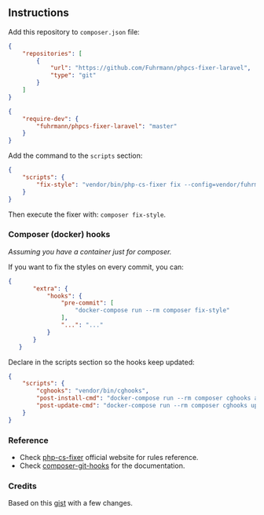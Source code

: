 ## Instructions

Add this repository to `composer.json` file:

```json
{
    "repositories": [
        {
            "url": "https://github.com/Fuhrmann/phpcs-fixer-laravel",
            "type": "git"
        }
    ]
}
```

```json
{
    "require-dev": {
        "fuhrmann/phpcs-fixer-laravel": "master"
    }
}
```

Add the command to the `scripts` section:

```json
{
    "scripts": {
        "fix-style": "vendor/bin/php-cs-fixer fix --config=vendor/fuhrmann/phpcs-fixer-laravel/.php_cs.dist --ansi"
    }
}
```

Then execute the fixer with: `composer fix-style`.

### Composer (docker) hooks

*Assuming you have a container just for composer.* 

If you want to fix the styles on every commit, you can:

```json
{
       "extra": {
           "hooks": {
               "pre-commit": [
                   "docker-compose run --rm composer fix-style"
               ],
               "...": "..."
           }
       }
   }
```

Declare in the scripts section so the hooks keep updated:

```json
{
    "scripts": {
        "cghooks": "vendor/bin/cghooks",
        "post-install-cmd": "docker-compose run --rm composer cghooks add --ignore-lock",
        "post-update-cmd": "docker-compose run --rm composer cghooks update"
    }
}
```

### Reference

- Check [php-cs-fixer](https://cs.symfony.com/) official website for rules reference.
- Check [composer-git-hooks](https://github.com/BrainMaestro/composer-git-hooks) for the documentation.


### Credits

Based on this [gist](https://gist.github.com/laravel-shift/cab527923ed2a109dda047b97d53c200) with a few changes. 
